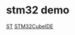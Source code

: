 # stm32 demo

[ST](https://www.st.com)
[STM32CubeIDE](https://www.st.com/zh/development-tools/stm32cubeide.html)